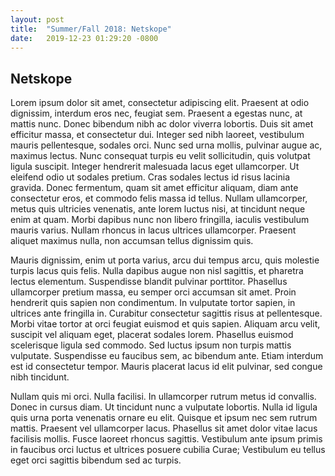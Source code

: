 ```yaml
---
layout: post
title:  "Summer/Fall 2018: Netskope"
date:   2019-12-23 01:29:20 -0800
---
```


## Netskope
Lorem ipsum dolor sit amet, consectetur adipiscing elit. Praesent at odio dignissim, interdum eros nec, feugiat sem. Praesent a egestas nunc, at mattis nunc. Donec bibendum nibh ac dolor viverra lobortis. Duis sit amet efficitur massa, et consectetur dui. Integer sed nibh laoreet, vestibulum mauris pellentesque, sodales orci. Nunc sed urna mollis, pulvinar augue ac, maximus lectus. Nunc consequat turpis eu velit sollicitudin, quis volutpat ligula suscipit. Integer hendrerit malesuada lacus eget ullamcorper. Ut eleifend odio ut sodales pretium. Cras sodales lectus id risus lacinia gravida. Donec fermentum, quam sit amet efficitur aliquam, diam ante consectetur eros, et commodo felis massa id tellus. Nullam ullamcorper, metus quis ultricies venenatis, ante lorem luctus nisi, at tincidunt neque enim at quam. Morbi dapibus nunc non libero fringilla, iaculis vestibulum mauris varius. Nullam rhoncus in lacus ultrices ullamcorper. Praesent aliquet maximus nulla, non accumsan tellus dignissim quis.

Mauris dignissim, enim ut porta varius, arcu dui tempus arcu, quis molestie turpis lacus quis felis. Nulla dapibus augue non nisl sagittis, et pharetra lectus elementum. Suspendisse blandit pulvinar porttitor. Phasellus ullamcorper pretium massa, eu semper orci accumsan sit amet. Proin hendrerit quis sapien non condimentum. In vulputate tortor sapien, in ultrices ante fringilla in. Curabitur consectetur sagittis risus at pellentesque. Morbi vitae tortor at orci feugiat euismod et quis sapien. Aliquam arcu velit, suscipit vel aliquam eget, placerat sodales lorem. Phasellus euismod scelerisque ligula sed commodo. Sed luctus ipsum non turpis mattis vulputate. Suspendisse eu faucibus sem, ac bibendum ante. Etiam interdum est id consectetur tempor. Mauris placerat lacus id elit pulvinar, sed congue nibh tincidunt.

Nullam quis mi orci. Nulla facilisi. In ullamcorper rutrum metus id convallis. Donec in cursus diam. Ut tincidunt nunc a vulputate lobortis. Nulla id ligula quis urna porta venenatis ornare eu elit. Quisque et ipsum nec sem rutrum mattis. Praesent vel ullamcorper lacus. Phasellus sit amet dolor vitae lacus facilisis mollis. Fusce laoreet rhoncus sagittis. Vestibulum ante ipsum primis in faucibus orci luctus et ultrices posuere cubilia Curae; Vestibulum eu tellus eget orci sagittis bibendum sed ac turpis.
